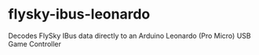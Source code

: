 # flysky-ibus-leonardo
Decodes FlySky IBus data directly to an Arduino Leonardo (Pro Micro) USB Game Controller
